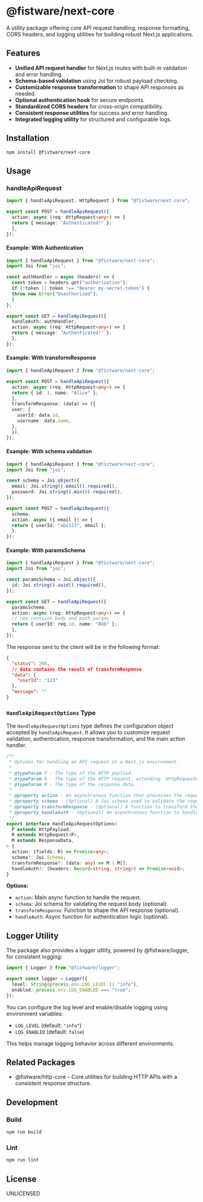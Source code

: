 # @fistware/next-core

A utility package offering core API request handling, response formatting, CORS headers, and logging utilities for building robust Next.js applications.

## Features

- **Unified API request handler** for Next.js routes with built-in validation and error handling.
- **Schema-based validation** using Joi for robust payload checking.
- **Customizable response transformation** to shape API responses as needed.
- **Optional authentication hook** for secure endpoints.
- **Standardized CORS headers** for cross-origin compatibility.
- **Consistent response utilities** for success and error handling.
- **Integrated logging utility** for structured and configurable logs.

## Installation

```bash
npm install @fistware/next-core
```

## Usage

### handleApiRequest
```ts
import { handleApiRequest, HttpRequest } from "@fistware/next-core";

export const POST = handleApiRequest({
  action: async (req: HttpRequest<any>) => {
  return { message: "Authenticated!" };
  },
});
```
    
#### Example: With Authentication

```ts
import { handleApiRequest } from "@fistware/next-core";
import Joi from "joi";

const authHandler = async (headers) => {
  const token = headers.get("authorization");
  if (!token || token !== "Bearer my-secret-token") {
  throw new Error("Unauthorized");
  }
};

export const GET = handleApiRequest({
  handleAuth: authHandler,
  action: async (req: HttpRequest<any>) => {
  return { message: "Authenticated!" };
  },
});
```

#### Example: With transformResponse

```ts
import { handleApiRequest } from "@fistware/next-core";

export const POST = handleApiRequest({
  action: async (req: HttpRequest<any>) => {
  return { id: 1, name: "Alice" };
  },
  transformResponse: (data) => ({
  user: {
    userId: data.id,
    username: data.name,
  },
  }),
});
```

#### Example: With schema validation

```ts
import { handleApiRequest } from "@fistware/next-core";
import Joi from "joi";

const schema = Joi.object({
  email: Joi.string().email().required(),
  password: Joi.string().min(8).required(),
});

export const POST = handleApiRequest({
  schema,
  action: async ({ email }) => {
  return { userId: "abc123", email };
  },
});
```

#### Example: With paramsSchema

```ts
import { handleApiRequest } from "@fistware/next-core";
import Joi from "joi";

const paramsSchema = Joi.object({
  id: Joi.string().uuid().required(),
});

export const GET = handleApiRequest({
  paramsSchema,
  action: async (req: HttpRequest<any>) => {
  // req contains body and path params
  return { userId: req.id, name: "Bob" };
  },
});
```

The response sent to the client will be in the following format:

```json
{
  "status": 200,
  // data contains the result of transformResponse
  "data": {
    "userId": "123"
  },
  "message": ""
}
```

### `HandleApiRequestOptions` Type

The `HandleApiRequestOptions` type defines the configuration object accepted by `handleApiRequest`. It allows you to customize request validation, authentication, response transformation, and the main action handler.

```ts
/**
 * Options for handling an API request in a Next.js environment.
 *
 * @typeParam P - The type of the HTTP payload.
 * @typeParam R - The type of the HTTP request, extending `HttpRequest<P>`.
 * @typeParam M - The type of the response data.
 *
 * @property action - An asynchronous function that processes the request fields and returns a result.
 * @property schema - (Optional) A Joi schema used to validate the request payload.
 * @property transformResponse - (Optional) A function to transform the response data before sending it to the client.
 * @property handleAuth - (Optional) An asynchronous function to handle authentication logic using the incoming Next.js request.
 */
export interface HandleApiRequestOptions<
  P extends HttpPayload,
  R extends HttpRequest<P>,
  M extends ResponseData,
> {
  action: (fields: R) => Promise<any>;
  schema?: Joi.Schema;
  transformResponse?: (data: any) => M | M[];
  handleAuth?: (headers: Record<string, string>) => Promise<void>;
}
```

**Options:**

- `action`: Main async function to handle the request.
- `schema`: Joi schema for validating the request body (optional).
- `transformResponse`: Function to shape the API response (optional).
- `handleAuth`: Async function for authentication logic (optional).

## Logger Utility

The package also provides a logger utility, powered by @fistware/logger, for consistent logging:

```ts
import { Logger } from "@fistware/logger";

export const logger = Logger({
  level: String(process.env.LOG_LEVEL || "info"),
  enabled: process.env.LOG_ENABLED === "true",
});
```

You can configure the log level and enable/disable logging using environment variables:

- `LOG_LEVEL` (default: `"info"`)
- `LOG_ENABLED` (default: `false`)

This helps manage logging behavior across different environments.

## Related Packages

- @fistware/http-core – Core utilities for building HTTP APIs with a consistent response structure.

## Development

### Build
```bash
npm run build
```

### Lint
```bash
npm run lint
```

## License

UNLICENSED
